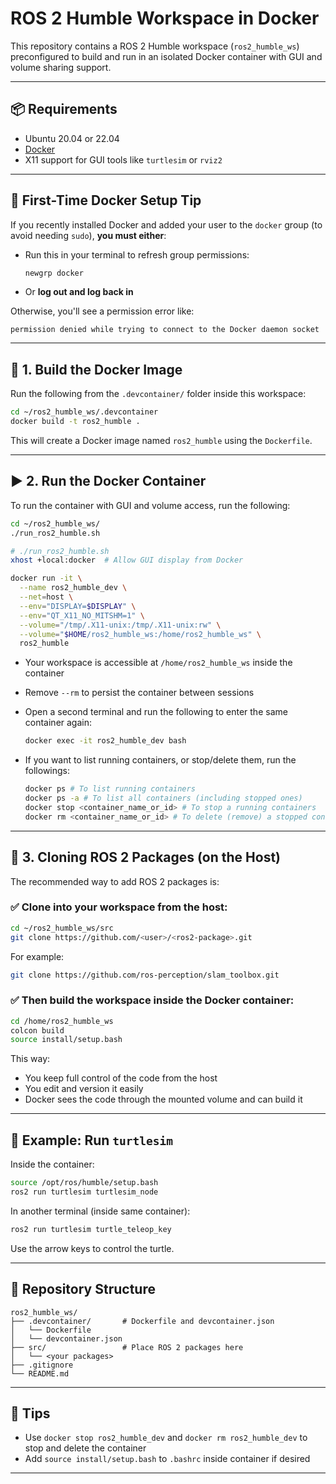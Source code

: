 # ROS 2 Humble Workspace in Docker

This repository contains a ROS 2 Humble workspace (`ros2_humble_ws`) preconfigured to build and run in an isolated Docker container with GUI and volume sharing support.

---

## 📦 Requirements

- Ubuntu 20.04 or 22.04
- [Docker](https://docs.docker.com/engine/install/ubuntu/)
- X11 support for GUI tools like `turtlesim` or `rviz2`

---

## 🔧 First-Time Docker Setup Tip

If you recently installed Docker and added your user to the `docker` group (to avoid needing `sudo`), **you must either**:

- Run this in your terminal to refresh group permissions:

  ```bash
  newgrp docker
  ```

- Or **log out and log back in**

Otherwise, you'll see a permission error like:

```
permission denied while trying to connect to the Docker daemon socket
```

---

## 🚀 1. Build the Docker Image

Run the following from the `.devcontainer/` folder inside this workspace:

```bash
cd ~/ros2_humble_ws/.devcontainer
docker build -t ros2_humble .
```

This will create a Docker image named `ros2_humble` using the `Dockerfile`.

---

## ▶️ 2. Run the Docker Container

To run the container with GUI and volume access, run the following:

```bash
cd ~/ros2_humble_ws/
./run_ros2_humble.sh
```

```bash
# ./run_ros2_humble.sh
xhost +local:docker  # Allow GUI display from Docker

docker run -it \
  --name ros2_humble_dev \
  --net=host \
  --env="DISPLAY=$DISPLAY" \
  --env="QT_X11_NO_MITSHM=1" \
  --volume="/tmp/.X11-unix:/tmp/.X11-unix:rw" \
  --volume="$HOME/ros2_humble_ws:/home/ros2_humble_ws" \
  ros2_humble
```

- Your workspace is accessible at `/home/ros2_humble_ws` inside the container
- Remove `--rm` to persist the container between sessions
- Open a second terminal and run the following to enter the same container again:

  ```bash
  docker exec -it ros2_humble_dev bash
  ```

- If you want to list running containers, or stop/delete them, run the followings:

  ```bash
  docker ps # To list running containers
  docker ps -a # To list all containers (including stopped ones)
  docker stop <container_name_or_id> # To stop a running containers
  docker rm <container_name_or_id> # To delete (remove) a stopped container
  ```

---

## 🧪 3. Cloning ROS 2 Packages (on the Host)

The recommended way to add ROS 2 packages is:

### ✅ Clone into your workspace **from the host**:

```bash
cd ~/ros2_humble_ws/src
git clone https://github.com/<user>/<ros2-package>.git
```

For example:

```bash
git clone https://github.com/ros-perception/slam_toolbox.git
```

### ✅ Then build the workspace **inside the Docker container**:

```bash
cd /home/ros2_humble_ws
colcon build
source install/setup.bash
```

This way:

- You keep full control of the code from the host
- You edit and version it easily
- Docker sees the code through the mounted volume and can build it

---

## 🐢 Example: Run `turtlesim`

Inside the container:

```bash
source /opt/ros/humble/setup.bash
ros2 run turtlesim turtlesim_node
```

In another terminal (inside same container):

```bash
ros2 run turtlesim turtle_teleop_key
```

Use the arrow keys to control the turtle.

---

## 📂 Repository Structure

```
ros2_humble_ws/
├── .devcontainer/       # Dockerfile and devcontainer.json
│   └── Dockerfile
│   └── devcontainer.json
├── src/                 # Place ROS 2 packages here
│   └── <your packages>
├── .gitignore
└── README.md
```

---

## 📌 Tips

- Use `docker stop ros2_humble_dev` and `docker rm ros2_humble_dev` to stop and delete the container
- Add `source install/setup.bash` to `.bashrc` inside container if desired

---
